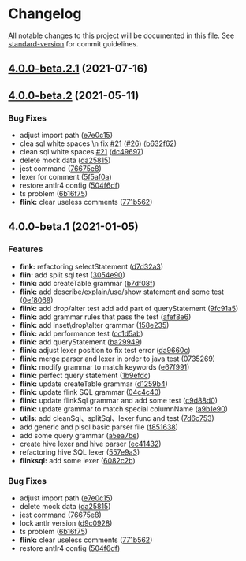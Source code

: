# Changelog

All notable changes to this project will be documented in this file. See [standard-version](https://github.com/conventional-changelog/standard-version) for commit guidelines.

## [4.0.0-beta.2.1](https://github.com/DTStack/dt-sql-parser/compare/v4.0.0-beta.2...v4.0.0-beta.2.1) (2021-07-16)

## [4.0.0-beta.2](https://github.com/DTStack/dt-sql-parser/compare/v3.0.5...v4.0.0-beta.2) (2021-05-11)

### Bug Fixes

* adjust import path ([e7e0c15](https://github.com/DTStack/dt-sql-parser/commit/e7e0c15b0d60095fbe85a37e7a60836d7fa34396))
* clea sql white spaces \n fix [#21](https://github.com/DTStack/dt-sql-parser/issues/21) ([#26](https://github.com/DTStack/dt-sql-parser/issues/26)) ([b632f62](https://github.com/DTStack/dt-sql-parser/commit/b632f62678a140d094c9a956d29fb50951a28e33))
* clean sql white spaces  [#21](https://github.com/DTStack/dt-sql-parser/issues/21) ([dc49697](https://github.com/DTStack/dt-sql-parser/commit/dc496973022a93825549a003daa4d8da977a1970))
* delete mock data ([da25815](https://github.com/DTStack/dt-sql-parser/commit/da2581533fa7a8196710c6046a03f57d476fd090))
* jest command ([76675e8](https://github.com/DTStack/dt-sql-parser/commit/76675e8251d272f43421e362d200ea7df4caca8e))
* lexer for comment ([5f5af0a](https://github.com/DTStack/dt-sql-parser/commit/5f5af0a4aba52f988bafcf25b066a6b0d2310f9b))
* restore antlr4 config ([504f6df](https://github.com/DTStack/dt-sql-parser/commit/504f6df2ec8415a7c4a5fce1478d87f9ed5f4dd1))
* ts problem ([6b16f75](https://github.com/DTStack/dt-sql-parser/commit/6b16f752e40e4170b6a92c37a67ed330fe9ab100))
* **flink:** clear useless comments ([771b562](https://github.com/DTStack/dt-sql-parser/commit/771b562c7893d89002b29cfeae9d2fbe0e8ee8d6))

## 4.0.0-beta.1 (2021-01-05)

### Features

* **fink:** refactoring selectStatement ([d7d32a3](https://github.com/DTStack/dt-sql-parser/commit/d7d32a382404df8917282d835134f50b1f3a6eff))
* **flin:** add split sql test ([3054e90](https://github.com/DTStack/dt-sql-parser/commit/3054e909176ee09333e9686e53f767c07c52693e))
* **flink:** add createTable grammar ([b7df08f](https://github.com/DTStack/dt-sql-parser/commit/b7df08f01287e7ded40581e85d79cc13a5ad794f))
* **flink:** add describe/explain/use/show statement and some test ([0ef8069](https://github.com/DTStack/dt-sql-parser/commit/0ef80696f49d26423d98642b82a60cc038c3d8ed))
* **flink:** add drop/alter test add add part of queryStatement ([9fc91a5](https://github.com/DTStack/dt-sql-parser/commit/9fc91a572af11843c801ca7749818a04d67039d2))
* **flink:** add grammar rules that pass the test ([afef8e6](https://github.com/DTStack/dt-sql-parser/commit/afef8e6d72533df170e5e862fd2a31708a55a52d))
* **flink:** add inset\drop\alter grammar ([158e235](https://github.com/DTStack/dt-sql-parser/commit/158e235b012d7ef263b92f8726b4235596b0c5b2))
* **flink:** add performance test ([cc1d5ab](https://github.com/DTStack/dt-sql-parser/commit/cc1d5abcdd2e1ccc9d0a383d933b9296b6f64333))
* **flink:** add queryStatement ([ba29949](https://github.com/DTStack/dt-sql-parser/commit/ba29949359325ca2b329d0e70a6ebfb431810fa8))
* **flink:** adjust lexer position to fix test error ([da9660c](https://github.com/DTStack/dt-sql-parser/commit/da9660c6fe7c9a8654bec89edf718cd38c160898))
* **flink:** merge parser and lexer in order to java test ([0735269](https://github.com/DTStack/dt-sql-parser/commit/0735269f4e641235188af461bd5df5cb416c9828))
* **flink:** modify grammar to match keywords ([e67f991](https://github.com/DTStack/dt-sql-parser/commit/e67f991ede461b847e6a3daa2bf71a00dc739d88))
* **flink:** perfect query statement ([1b9efdc](https://github.com/DTStack/dt-sql-parser/commit/1b9efdccd54ecf863bafb4192d8c294e86a5d8e1))
* **flink:** update createTable grammar ([d1259b4](https://github.com/DTStack/dt-sql-parser/commit/d1259b46a065d4b30fca2612b1146dbd040b03bb))
* **flink:** update flink SQL grammar ([04c4c40](https://github.com/DTStack/dt-sql-parser/commit/04c4c4039770bf351f067f6193d7f6ab0720a524))
* **flink:** update flinkSql grammar and add some test ([c9d88d0](https://github.com/DTStack/dt-sql-parser/commit/c9d88d00a606c7130415ab3db35f088ec0cecac1))
* **flink:** update grammar to match special columnName ([a9b1e90](https://github.com/DTStack/dt-sql-parser/commit/a9b1e90d73a733e47ea108f47790fe148fb6fa20))
* **utils:** add cleanSql、splitSql、lexer func and test ([7d6c753](https://github.com/DTStack/dt-sql-parser/commit/7d6c753d824cfb8e3808132356a2c78bda81795c))
* add generic and plsql basic parser file ([f851638](https://github.com/DTStack/dt-sql-parser/commit/f85163892a1b5249bbe73162cfc515100765fa22))
* add some query grammar ([a5ea7be](https://github.com/DTStack/dt-sql-parser/commit/a5ea7be6069e239ac20f69ffa1cc9f0c043b8dc3))
* create hive lexer and hive parser ([ec41432](https://github.com/DTStack/dt-sql-parser/commit/ec41432ee300f9b00306aaf1cecc95d02afe0302))
* refactoring hive SQL lexer ([557e9a3](https://github.com/DTStack/dt-sql-parser/commit/557e9a32466f6f899e809bd37927e091052033d9))
* **flinksql:** add some lexer ([6082c2b](https://github.com/DTStack/dt-sql-parser/commit/6082c2b151960189f3ff27a8b76e033b22b53561))

### Bug Fixes

* adjust import path ([e7e0c15](https://github.com/DTStack/dt-sql-parser/commit/e7e0c15b0d60095fbe85a37e7a60836d7fa34396))
* delete mock data ([da25815](https://github.com/DTStack/dt-sql-parser/commit/da2581533fa7a8196710c6046a03f57d476fd090))
* jest command ([76675e8](https://github.com/DTStack/dt-sql-parser/commit/76675e8251d272f43421e362d200ea7df4caca8e))
* lock antlr version ([d9c0928](https://github.com/DTStack/dt-sql-parser/commit/d9c0928f7a3a7367944523767fdc758dbdeb1268))
* ts problem ([6b16f75](https://github.com/DTStack/dt-sql-parser/commit/6b16f752e40e4170b6a92c37a67ed330fe9ab100))
* **flink:** clear useless comments ([771b562](https://github.com/DTStack/dt-sql-parser/commit/771b562c7893d89002b29cfeae9d2fbe0e8ee8d6))
* restore antlr4 config ([504f6df](https://github.com/DTStack/dt-sql-parser/commit/504f6df2ec8415a7c4a5fce1478d87f9ed5f4dd1))
